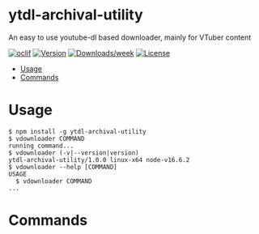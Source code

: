 ytdl-archival-utility
=====================

An easy to use youtube-dl based downloader, mainly for VTuber content

[![oclif](https://img.shields.io/badge/cli-oclif-brightgreen.svg)](https://oclif.io)
[![Version](https://img.shields.io/npm/v/ytdl-archival-utility.svg)](https://npmjs.org/package/ytdl-archival-utility)
[![Downloads/week](https://img.shields.io/npm/dw/ytdl-archival-utility.svg)](https://npmjs.org/package/ytdl-archival-utility)
[![License](https://img.shields.io/npm/l/ytdl-archival-utility.svg)](https://github.com/GoldElysium/ytdl-archival-utility/blob/master/package.json)

<!-- toc -->
* [Usage](#usage)
* [Commands](#commands)
<!-- tocstop -->
# Usage
<!-- usage -->
```sh-session
$ npm install -g ytdl-archival-utility
$ vdownloader COMMAND
running command...
$ vdownloader (-v|--version|version)
ytdl-archival-utility/1.0.0 linux-x64 node-v16.6.2
$ vdownloader --help [COMMAND]
USAGE
  $ vdownloader COMMAND
...
```
<!-- usagestop -->
# Commands
<!-- commands -->

<!-- commandsstop -->
